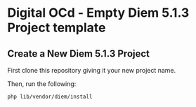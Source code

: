 Digital OCd - Empty Diem 5.1.3 Project template
===============================================

Create a New Diem 5.1.3 Project
-------------------------------

First clone this repository giving it your new project name.

Then, run the following:

    php lib/vendor/diem/install


